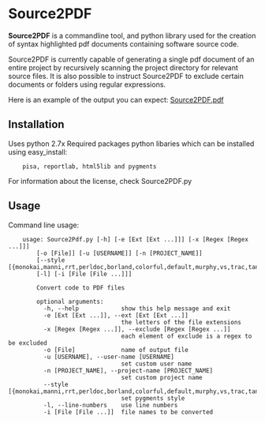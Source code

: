 Source2PDF
============

**Source2PDF** is a commandline tool, and python library used for the creation of syntax highlighted
pdf documents containing software source code.

Source2PDF is currently capable of generating a single pdf document of an entire project by recursively
scanning the project directory for relevant source files. It is also possible to instruct Source2PDF
to exclude certain documents or folders using regular expressions.

Here is an example of the output you can expect: [Source2PDF.pdf](https://github.com/kellpossible/Source2PDF/blob/master/Source2Pdf.pdf?raw=true)

Installation
--------------

Uses python 2.7x
Required packages python libaries which can be installed
using easy_install:

        pisa, reportlab, html5lib and pygments

For information about the license, check Source2PDF.py

Usage
--------------
Command line usage:

        usage: Source2Pdf.py [-h] [-e [Ext [Ext ...]]] [-x [Regex [Regex ...]]]
            [-o [File]] [-u [USERNAME]] [-n [PROJECT_NAME]]
            [--style [{monokai,manni,rrt,perldoc,borland,colorful,default,murphy,vs,trac,tango,fruity,autumn,bw,emacs,vim,pastie,friendly,native}]]
            [-l] [-i [File [File ...]]]

            Convert code to PDF files

            optional arguments:
              -h, --help            show this help message and exit
              -e [Ext [Ext ...]], --ext [Ext [Ext ...]]
                                    the letters of the file extensions
              -x [Regex [Regex ...]], --exclude [Regex [Regex ...]]
                                    each element of exclude is a regex to be excluded
              -o [File]             name of output file
              -u [USERNAME], --user-name [USERNAME]
                                    set custom user name
              -n [PROJECT_NAME], --project-name [PROJECT_NAME]
                                    set custom project name
              --style [{monokai,manni,rrt,perldoc,borland,colorful,default,murphy,vs,trac,tango,fruity,autumn,bw,emacs,vim,pastie,friendly,native}]
                                    set pygments style
              -l, --line-numbers    use line numbers
              -i [File [File ...]]  file names to be converted

